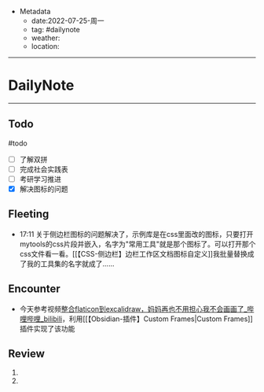 * Metadata
	* date:2022-07-25-周一
	* tag: #dailynote 
	* weather:
	* location:
--- 
# DailyNote
--- 
## Todo
#todo
- [ ] 了解双拼
- [ ] 完成社会实践表
- [ ] 考研学习推进
- [x] 解决图标的问题

## Fleeting
- 17:11 关于侧边栏图标的问题解决了，示例库是在css里面改的图标，只要打开mytools的css片段并嵌入，名字为"常用工具"就是那个图标了。可以打开那个css文件看一看。[[【CSS-侧边栏】边栏工作区文档图标自定义]]我批量替换成了我的工具集的名字就成了......


## Encounter
* 今天参考视频[整合flaticon到excalidraw，妈妈再也不用担心我不会画画了_哔哩哔哩_bilibili](https://www.bilibili.com/video/BV1nB4y1W7GA?share_source=copy_web&vd_source=66f796cfaafa93471d3b212b2d8b4e07)，利用[[【Obsidian-插件】Custom Frames|Custom Frames]]插件实现了该功能

## Review
1. 
2. 